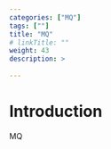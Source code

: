 ```yaml
---
categories: ["MQ"] 
tags: [""] 
title: "MQ"
# linkTitle: ""
weight: 43
description: >
  
---
```


# Introduction
MQ
